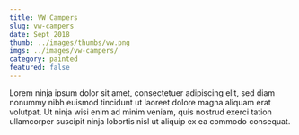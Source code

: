 ```yaml
---
title: VW Campers
slug: vw-campers
date: Sept 2018
thumb: ../images/thumbs/vw.png
imgs: ../images/vw-campers/
category: painted
featured: false
---
```


Lorem ninja ipsum dolor sit amet, consectetuer adipiscing elit, sed diam nonummy nibh euismod tincidunt ut laoreet dolore magna aliquam erat volutpat. Ut ninja wisi enim ad minim veniam, quis nostrud exerci tation ullamcorper suscipit ninja lobortis nisl ut aliquip ex ea commodo consequat.